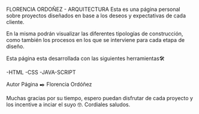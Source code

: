 FLORENCIA ORDOÑEZ - ARQUITECTURA
Esta es una página personal sobre proyectos diseñados en base a los deseos y expectativas de cada cliente.

En la misma podrán visualizar las diferentes tipologías de construcción, como también los procesos en los que se interviene para cada etapa de diseño.

Esta página esta desarrollada con las siguientes herramientas🛠️

-HTML
-CSS
-JAVA-SCRIPT

Autor Página ✒️
Florencia Ordóñez

Muchas gracias por su tiempo, espero puedan disfrutar de cada proyecto y los incentive a inciar el suyo 🤓.
Cordiales saludos.
